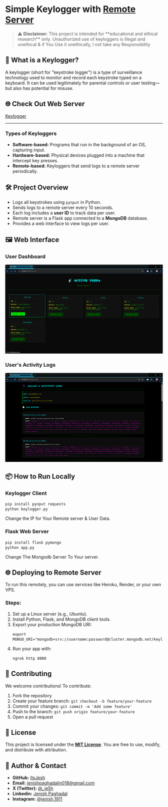 
<h1>Simple Keylogger with <a href="https://keylogger-two.vercel.app/">Remote Server</a></h1>

<blockquote>
  ⚠️ <strong>Disclaimer:</strong> This project is intended for **educational and ethical research** only. Unauthorized use of keyloggers is illegal and unethical & if You Use it unethically, I not take any Responsibility
</blockquote>

<h2>📌 What is a Keylogger?</h2>
<p>A keylogger (short for "keystroke logger") is a type of surveillance technology used to monitor and record each keystroke typed on a keyboard. It can be used legitimately for parental controls or user testing—but also has potential for misuse.</p>

<h2>🌐 Check Out Web Server</h2>
<a href="https://keylogger-two.vercel.app/">Keylogger</a>

---
<h3>Types of Keyloggers</h3>
<ul>
  <li><strong>Software-based:</strong> Programs that run in the background of an OS, capturing input.</li>
  <li><strong>Hardware-based:</strong> Physical devices plugged into a machine that intercept key presses.</li>
  <li><strong>Remote-based:</strong> Keyloggers that send logs to a remote server periodically.</li>
</ul>

<h2>🛠️ Project Overview</h2>

<ul>
  <li>Logs all keystrokes using <code>pynput</code> in Python.</li>
  <li>Sends logs to a remote server every 10 seconds.</li>
  <li>Each log includes a <strong>user ID</strong> to track data per user.</li>
  <li>Remote server is a Flask app connected to a <strong>MongoDB</strong> database.</li>
  <li>Provides a web interface to view logs per user.</li>
</ul>


<h2>🖼️ Web Interface</h2>
<h3>User Dashboard</h3>
<img src="./WebServer/static/UserDash.png" alt="User Dashboard"></img>
<h3>User's Activity Logs</h3>
<img src="./WebServer/static/UserRec.png" alt="User's Activity Log"></img>


<h2>📦 How to Run Locally</h2>

<h3>Keylogger Client</h3>
<pre><code>pip install pynput requests
python keylogger.py</code></pre>
<p>Change the IP for Your Remote server & User Data.</p>

<h3>Flask Web Server</h3>
<pre><code>pip install flask pymongo
python app.py</code></pre>
<p>Change The Mongodb Server To Your server.</p>

<h2>🌐 Deploying to Remote Server</h2>
<p>To run this remotely, you can use services like Heroku, Render, or your own VPS.</p>

<h3>Steps:</h3>
<ol>
  <li>Set up a Linux server (e.g., Ubuntu).</li>
  <li>Install Python, Flask, and MongoDB client tools.</li>
  <li>Export your production MongoDB URI:
    <pre><code>export MONGO_URI="mongodb+srv://username:password@cluster.mongodb.net/keylogger"</code></pre>
  </li>
  <li>Run your app with:
    <pre><code>ngrok http 8000</code></pre>
  </li>
</ol>

<h2>🤝 Contributing</h2>
<p>We welcome contributions! To contribute:</p>
<ol>
  <li>Fork the repository</li>
  <li>Create your feature branch: <code>git checkout -b feature/your-feature</code></li>
  <li>Commit your changes: <code>git commit -m 'Add some feature'</code></li>
  <li>Push to the branch: <code>git push origin feature/your-feature</code></li>
  <li>Open a pull request</li>
</ol>

<h2>📝 License</h2>
<p>This project is licensed under the <strong><a href="https://github.com/ItsJESH/keyLogger?tab=MIT-1-ov-file">MIT License</a></strong>. You are free to use, modify, and distribute with attribution.</p>

<h2>📇 Author & Contact</h2>
<ul>
  <li><strong>GitHub:</strong> <a href="https://github.com/ItsJesh">ItsJesh</a></li>
  <li><strong>Email:</strong> <a href="mailto:jenishpaghadalin018@gmail.com">jenishpaghadalin018@gmail.com</a></li>
  <li><strong>X (Twitter):</strong> <a href="https://x.com/_je5h">@_je5h</a></li>
  <li><strong>Linkedin:</strong> <a href="https://www.linkedin.com/in/jenish-paghadal-391a17259/">Jenish Paghadal</a></li>
  <li><strong>Instagram:</strong> <a href="https://instagram.com/jenish.1911">@jenish.1911</a></li>
</ul>
